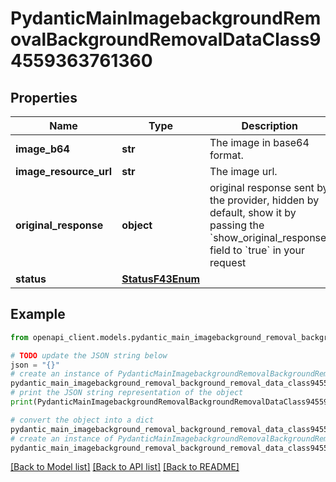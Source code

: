 # PydanticMainImagebackgroundRemovalBackgroundRemovalDataClass94559363761360


## Properties

Name | Type | Description | Notes
------------ | ------------- | ------------- | -------------
**image_b64** | **str** | The image in base64 format. | 
**image_resource_url** | **str** | The image url. | 
**original_response** | **object** | original response sent by the provider, hidden by default, show it by passing the &#x60;show_original_response&#x60; field to &#x60;true&#x60; in your request | [optional] 
**status** | [**StatusF43Enum**](StatusF43Enum.md) |  | 

## Example

```python
from openapi_client.models.pydantic_main_imagebackground_removal_background_removal_data_class94559363761360 import PydanticMainImagebackgroundRemovalBackgroundRemovalDataClass94559363761360

# TODO update the JSON string below
json = "{}"
# create an instance of PydanticMainImagebackgroundRemovalBackgroundRemovalDataClass94559363761360 from a JSON string
pydantic_main_imagebackground_removal_background_removal_data_class94559363761360_instance = PydanticMainImagebackgroundRemovalBackgroundRemovalDataClass94559363761360.from_json(json)
# print the JSON string representation of the object
print(PydanticMainImagebackgroundRemovalBackgroundRemovalDataClass94559363761360.to_json())

# convert the object into a dict
pydantic_main_imagebackground_removal_background_removal_data_class94559363761360_dict = pydantic_main_imagebackground_removal_background_removal_data_class94559363761360_instance.to_dict()
# create an instance of PydanticMainImagebackgroundRemovalBackgroundRemovalDataClass94559363761360 from a dict
pydantic_main_imagebackground_removal_background_removal_data_class94559363761360_form_dict = pydantic_main_imagebackground_removal_background_removal_data_class94559363761360.from_dict(pydantic_main_imagebackground_removal_background_removal_data_class94559363761360_dict)
```
[[Back to Model list]](../README.md#documentation-for-models) [[Back to API list]](../README.md#documentation-for-api-endpoints) [[Back to README]](../README.md)


